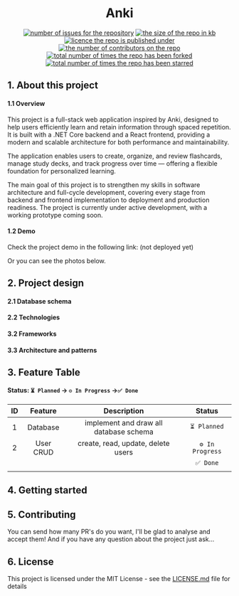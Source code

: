 <h1 align="center">
Anki</h1>
<p align="center">
  <a href="https://github.com/marcuscfarias/anki/issues"><img alt="number of issues for the repository" src="https://img.shields.io/github/issues/marcuscfarias/anki?color=red&label=Issues&style=for-the-badge" target="_blank" /></a>
  <a href="https://github.com/marcuscfarias/anki"><img alt="the size of the repo in kb" src="https://img.shields.io/github/repo-size/marcuscfarias/anki?color=orange&label=Repo-Size&style=for-the-badge" target="_blank" /></a>
  <a href="https://opensource.org/licenses/MIT"><img alt="licence the repo is published under" src="https://img.shields.io/badge/License-MIT-yellow?style=for-the-badge" target="_blank" /></a>
 <a href="https://github.com/marcuscfarias/anki/graphs/contributors"><img alt="the number of contributors on the repo" src="https://img.shields.io/github/contributors/marcuscfarias/anki?color=brightgreen&label=Contributors&style=for-the-badge" target="_blank" /></a>
  <a href="https://github.com/marcuscfarias/anki/network/members"><img alt="total number of times the repo has been forked" src="https://img.shields.io/github/forks/marcuscfarias/anki?color=blue&label=Forks&style=for-the-badge" target="_blank" /></a>
  <a href="https://github.com/marcuscfarias/anki/stargazers"><img alt="total number of times the repo has been starred" src="https://img.shields.io/github/stars/marcuscfarias/anki?color=blueviolet&label=Stars&style=for-the-badge" target="_blank" /></a>
</p>

## 1. About this project

#### 1.1 Overview

This project is a full-stack web application inspired by Anki, designed to help users efficiently learn and retain information through spaced repetition. It is built with a .NET Core backend and a React frontend, providing a modern and scalable architecture for both performance and maintainability.

The application enables users to create, organize, and review flashcards, manage study decks, and track progress over time — offering a flexible foundation for personalized learning.

The main goal of this project is to strengthen my skills in software architecture and full-cycle development, covering every stage from backend and frontend implementation to deployment and production readiness. The project is currently under active development, with a working prototype coming soon.

#### 1.2 Demo

Check the project demo in the following link: (not deployed yet)

Or you can see the photos below.

## 2. Project design

#### 2.1 Database schema

#### 2.2 Technologies

#### 3.2 Frameworks

#### 3.3 Architecture and patterns

## 3. Feature Table
#### Status: `⏳ Planned` &rarr; `⚙️ In Progress` &rarr;`✅ Done`

| ID |  Feature  |              Description               |      Status      |
|:--:|:---------:|:--------------------------------------:|:----------------:|
| 1  | Database  | implement and draw all database schema |   `⏳ Planned`    |
| 2  | User CRUD |   create, read, update, delete users   | `⚙️ In Progress` |
|    |           |                                        |     `✅ Done`     |
|    |           |                                        |                  |



## 4. Getting started

## 5. Contributing

You can send how many PR's do you want, I'll be glad to analyse and accept them! And if you have any question about the
project just ask...

## 6. License

This project is licensed under the MIT License - see
the [LICENSE.md](https://github.com/marcuscfarias/anki/blob/main/README.md) file for details